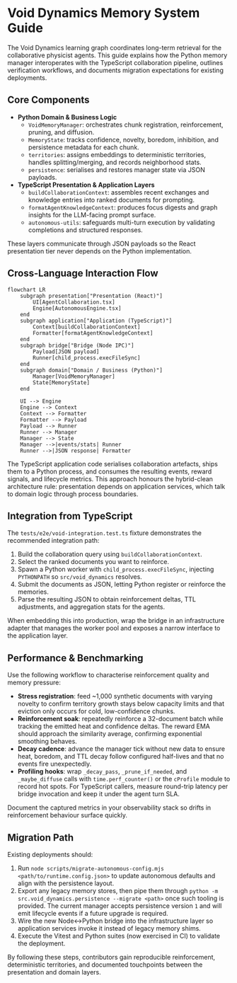 # Void Dynamics Memory System Guide

The Void Dynamics learning graph coordinates long-term retrieval for the collaborative physicist agents. This guide explains
how the Python memory manager interoperates with the TypeScript collaboration pipeline, outlines verification workflows, and
documents migration expectations for existing deployments.

## Core Components

- **Python Domain & Business Logic**
  - `VoidMemoryManager`: orchestrates chunk registration, reinforcement, pruning, and diffusion.
  - `MemoryState`: tracks confidence, novelty, boredom, inhibition, and persistence metadata for each chunk.
  - `territories`: assigns embeddings to deterministic territories, handles splitting/merging, and records neighborhood stats.
  - `persistence`: serialises and restores manager state via JSON payloads.
- **TypeScript Presentation & Application Layers**
  - `buildCollaborationContext`: assembles recent exchanges and knowledge entries into ranked documents for prompting.
  - `formatAgentKnowledgeContext`: produces focus digests and graph insights for the LLM-facing prompt surface.
  - `autonomous-utils`: safeguards multi-turn execution by validating completions and structured responses.

These layers communicate through JSON payloads so the React presentation tier never depends on the Python implementation.

## Cross-Language Interaction Flow

```mermaid
flowchart LR
    subgraph presentation["Presentation (React)"]
        UI[AgentCollaboration.tsx]
        Engine[AutonomousEngine.tsx]
    end
    subgraph application["Application (TypeScript)"]
        Context[buildCollaborationContext]
        Formatter[formatAgentKnowledgeContext]
    end
    subgraph bridge["Bridge (Node IPC)"]
        Payload[JSON payload]
        Runner[child_process.execFileSync]
    end
    subgraph domain["Domain / Business (Python)"]
        Manager[VoidMemoryManager]
        State[MemoryState]
    end

    UI --> Engine
    Engine --> Context
    Context --> Formatter
    Formatter --> Payload
    Payload --> Runner
    Runner --> Manager
    Manager --> State
    Manager -->|events/stats| Runner
    Runner -->|JSON response| Formatter
```

The TypeScript application code serialises collaboration artefacts, ships them to a Python process, and consumes the resulting
events, reward signals, and lifecycle metrics. This approach honours the hybrid-clean architecture rule: presentation depends on
application services, which talk to domain logic through process boundaries.

## Integration from TypeScript

The `tests/e2e/void-integration.test.ts` fixture demonstrates the recommended integration path:

1. Build the collaboration query using `buildCollaborationContext`.
2. Select the ranked documents you want to reinforce.
3. Spawn a Python worker with `child_process.execFileSync`, injecting `PYTHONPATH` so `src/void_dynamics` resolves.
4. Submit the documents as JSON, letting Python register or reinforce the memories.
5. Parse the resulting JSON to obtain reinforcement deltas, TTL adjustments, and aggregation stats for the agents.

When embedding this into production, wrap the bridge in an infrastructure adapter that manages the worker pool and exposes a
narrow interface to the application layer.

## Performance & Benchmarking

Use the following workflow to characterise reinforcement quality and memory pressure:

- **Stress registration**: feed ~1,000 synthetic documents with varying novelty to confirm territory growth stays below
  capacity limits and that eviction only occurs for cold, low-confidence chunks.
- **Reinforcement soak**: repeatedly reinforce a 32-document batch while tracking the emitted heat and confidence deltas. The
  reward EMA should approach the similarity average, confirming exponential smoothing behaves.
- **Decay cadence**: advance the manager tick without new data to ensure heat, boredom, and TTL decay follow configured
  half-lives and that no events fire unexpectedly.
- **Profiling hooks**: wrap `_decay_pass`, `_prune_if_needed`, and `_maybe_diffuse` calls with `time.perf_counter()` or the
  `cProfile` module to record hot spots. For TypeScript callers, measure round-trip latency per bridge invocation and keep it
  under the agent turn SLA.

Document the captured metrics in your observability stack so drifts in reinforcement behaviour surface quickly.

## Migration Path

Existing deployments should:

1. Run `node scripts/migrate-autonomous-config.mjs <path/to/runtime.config.json>` to update autonomous defaults and align with
the persistence layout.
2. Export any legacy memory stores, then pipe them through `python -m src.void_dynamics.persistence --migrate <path>` once such
   tooling is provided. The current manager accepts persistence version `1` and will emit lifecycle events if a future upgrade is
   required.
3. Wire the new Node↔Python bridge into the infrastructure layer so application services invoke it instead of legacy memory
   shims.
4. Execute the Vitest and Python suites (now exercised in CI) to validate the deployment.

By following these steps, contributors gain reproducible reinforcement, deterministic territories, and documented touchpoints
between the presentation and domain layers.